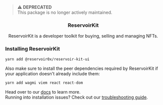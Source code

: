 > **⚠️ DEPRECATED**  
> This package is no longer actively maintained.

<h3 align="center">ReservoirKit</h3>
  <p align="center">
    ReservoirKit is a developer toolkit for buying, selling and managing NFTs.
  </p>

### Installing ReservoirKit

```
yarn add @reservoir0x/reservoir-kit-ui
```

Also make sure to install the peer dependencies required by ReservoirKit if your application doesn't already include them:

```
yarn add wagmi viem react react-dom
```

Head over to our [docs](https://docs.reservoir.tools/reference/reservoirkit) to learn more.  
Running into installation issues? Check out our [troubleshooting guide](https://docs.reservoir.tools/reference/troubleshooting).
